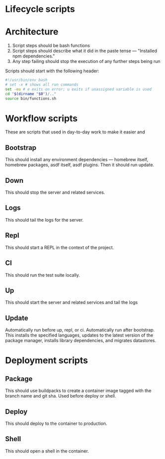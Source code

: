 # Lifecycle scripts

# Architecture

1. Script steps should be bash functions
2. Script steps should describe what it did in the paste tense — "Installed npm dependencies."
3. Any step failing should stop the execution of any further steps being run

Scripts should start with the following header:

```bash
#!/usr/bin/env bash
# set -x # shows all run commands
set -eu # e exits on error; u exits if unassigned variable is used
cd "$(dirname "$0")/.."
source bin/functions.sh
```

# Workflow scripts

These are scripts that used in day-to-day work to make it easier and

## Bootstrap

This should install any environment dependencies — homebrew itself, homebrew packages, asdf itself, asdf plugins. Then it should run update.

## Down

This should stop the server and related services.

## Logs

This should tail the logs for the server.

## Repl

This should start a REPL in the context of the project.

## CI

This should run the test suite locally.

## Up

This should start the server and related services and tail the logs

## Update

Automatically run before up, repl, or ci. Automatically run after bootstrap. This installs the specified languages, updates to the latest version of the package manager, installs library dependencies, and migrates datastores.

# Deployment scripts

## Package

This should use buildpacks to create a container image tagged with the branch name and git sha. Used before deploy or shell.

## Deploy

This should deploy to the container to production.

## Shell

This should open a shell in the container.

